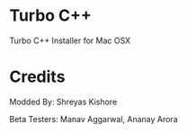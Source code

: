 # Turbo C++
Turbo C++ Installer for Mac OSX

# Credits
Modded By: Shreyas Kishore

Beta Testers: Manav Aggarwal, Ananay Arora
